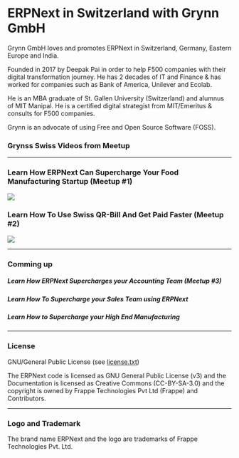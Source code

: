 # ERPNext in Switzerland with Grynn GmbH

Grynn GmbH loves and promotes ERPNext in Switzerland, Germany, Eastern Europe and India. 

Founded in 2017 by Deepak Pai in order to help F500 companies with their digital transformation journey. He has 2 decades of IT and Finance & has worked for companies such as Bank of America, Unilever and Ecolab. 

He is an MBA graduate of St. Gallen University (Switzerland) and alumnus of MIT Manipal. He is a certified digital strategist from MIT/Emeritus & consults for F500 companies.

Grynn is an advocate of using Free and Open Source Software (FOSS).

### Grynss Swiss Videos from Meetup
---
### Learn How ERPNext Can Supercharge Your Food Manufacturing Startup (Meetup #1)
[![](http://img.youtube.com/vi/me08XIo4W34/0.jpg)](http://www.youtube.com/watch?v=me08XIo4W34 "Learn How ERPNext Can Supercharge Your Food Manufacturing Startup")

### Learn How To Use Swiss QR-Bill And Get Paid Faster (Meetup #2)
[![](http://img.youtube.com/vi/iqwXXd-USV4/0.jpg)](https://youtu.be/iqwXXd-USV4 "Learn How To Use QR-Bill and Get Paid Faster")


---

### Comming up

##### Learn How ERPNext Supercharges your Accounting Team (Meetup #3)
##### Learn How To Supercharge your Sales Team using ERPNext  
##### Learn How to Supercharge your High End Manufacturing

---
### License
GNU/General Public License (see [license.txt](license.txt))

The ERPNext code is licensed as GNU General Public License (v3) and the Documentation is licensed as Creative Commons (CC-BY-SA-3.0) and the copyright is owned by Frappe Technologies Pvt Ltd (Frappe) and Contributors.

---
### Logo and Trademark
The brand name ERPNext and the logo are trademarks of Frappe Technologies Pvt. Ltd.
